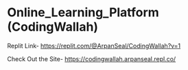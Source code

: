 # Online_Learning_Platform (CodingWallah)

Replit Link- https://replit.com/@ArpanSeal/CodingWallah?v=1

Check Out the Site- https://codingwallah.arpanseal.repl.co/
